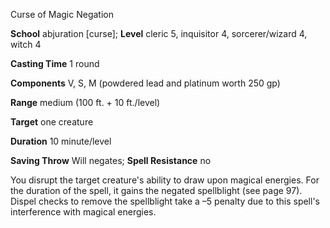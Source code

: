 Curse of Magic Negation

**School** abjuration [curse]; **Level** cleric 5, inquisitor 4, sorcerer/wizard 4, witch 4

**Casting Time** 1 round

**Components** V, S, M (powdered lead and platinum worth 250 gp)

**Range** medium (100 ft. + 10 ft./level)

**Target** one creature

**Duration** 10 minute/level

**Saving Throw** Will negates; **Spell Resistance** no

You disrupt the target creature's ability to draw upon magical energies. For the duration of the spell, it gains the negated spellblight (see page 97). Dispel checks to remove the spellblight take a –5 penalty due to this spell's interference with magical energies.

